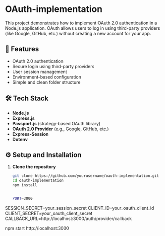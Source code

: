 # OAuth-implementation


This project demonstrates how to implement OAuth 2.0 authentication in a Node.js application. OAuth allows users to log in using third-party providers (like Google, GitHub, etc.) without creating a new account for your app.

## 🚀 Features

- OAuth 2.0 authentication
- Secure login using third-party providers
- User session management
- Environment-based configuration
- Simple and clean folder structure

## 🛠 Tech Stack

- **Node.js**
- **Express.js**
- **Passport.js** (strategy-based OAuth library)
- **OAuth 2.0 Provider** (e.g., Google, GitHub, etc.)
- **Express-Session**
- **Dotenv**


## ⚙️ Setup and Installation

1. **Clone the repository**
   ```bash
   git clone https://github.com/yourusername/oauth-implementation.git
   cd oauth-implementation
   npm install


   PORT=3000
SESSION_SECRET=your_session_secret
CLIENT_ID=your_oauth_client_id
CLIENT_SECRET=your_oauth_client_secret
CALLBACK_URL=http://localhost:3000/auth/provider/callback

npm start
http://localhost:3000



